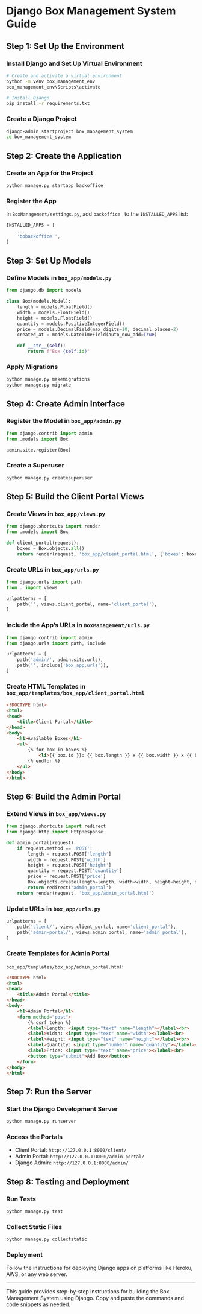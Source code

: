 
# Django Box Management System Guide

## Step 1: Set Up the Environment
### Install Django and Set Up Virtual Environment
```bash
# Create and activate a virtual environment
python -m venv box_management_env 
box_management_env\Scripts\activate

# Install Django
pip install -r requirements.txt  
```

### Create a Django Project
```bash
django-admin startproject box_management_system
cd box_management_system    
```

## Step 2: Create the Application
### Create an App for the Project
```bash
python manage.py startapp backoffice 
```

### Register the App
In `BoxManagement/settings.py`, add `backoffice ` to the `INSTALLED_APPS` list:
```python
INSTALLED_APPS = [
    ...
    'bobackoffice ',
]
```

## Step 3: Set Up Models
### Define Models in `box_app/models.py`
```python
from django.db import models

class Box(models.Model):
    length = models.FloatField()
    width = models.FloatField()
    height = models.FloatField()
    quantity = models.PositiveIntegerField()
    price = models.DecimalField(max_digits=10, decimal_places=2)
    created_at = models.DateTimeField(auto_now_add=True)

    def __str__(self):
        return f"Box {self.id}"
```

### Apply Migrations
```bash
python manage.py makemigrations
python manage.py migrate
```

## Step 4: Create Admin Interface
### Register the Model in `box_app/admin.py`
```python
from django.contrib import admin
from .models import Box

admin.site.register(Box)
```

### Create a Superuser
```bash
python manage.py createsuperuser
```

## Step 5: Build the Client Portal Views
### Create Views in `box_app/views.py`
```python
from django.shortcuts import render
from .models import Box

def client_portal(request):
    boxes = Box.objects.all()
    return render(request, 'box_app/client_portal.html', {'boxes': boxes})
```

### Create URLs in `box_app/urls.py`
```python
from django.urls import path
from . import views

urlpatterns = [
    path('', views.client_portal, name='client_portal'),
]
```

### Include the App’s URLs in `BoxManagement/urls.py`
```python
from django.contrib import admin
from django.urls import path, include

urlpatterns = [
    path('admin/', admin.site.urls),
    path('', include('box_app.urls')),
]
```

### Create HTML Templates in `box_app/templates/box_app/client_portal.html`
```html
<!DOCTYPE html>
<html>
<head>
    <title>Client Portal</title>
</head>
<body>
    <h1>Available Boxes</h1>
    <ul>
        {% for box in boxes %}
            <li>{{ box.id }}: {{ box.length }} x {{ box.width }} x {{ box.height }} - Quantity: {{ box.quantity }} - Price: {{ box.price }}</li>
        {% endfor %}
    </ul>
</body>
</html>
```

## Step 6: Build the Admin Portal
### Extend Views in `box_app/views.py`
```python
from django.shortcuts import redirect
from django.http import HttpResponse

def admin_portal(request):
    if request.method == 'POST':
        length = request.POST['length']
        width = request.POST['width']
        height = request.POST['height']
        quantity = request.POST['quantity']
        price = request.POST['price']
        Box.objects.create(length=length, width=width, height=height, quantity=quantity, price=price)
        return redirect('admin_portal')
    return render(request, 'box_app/admin_portal.html')
```

### Update URLs in `box_app/urls.py`
```python
urlpatterns = [
    path('client/', views.client_portal, name='client_portal'),
    path('admin-portal/', views.admin_portal, name='admin_portal'),
]
```

### Create Templates for Admin Portal
`box_app/templates/box_app/admin_portal.html`:
```html
<!DOCTYPE html>
<html>
<head>
    <title>Admin Portal</title>
</head>
<body>
    <h1>Admin Portal</h1>
    <form method="post">
        {% csrf_token %}
        <label>Length: <input type="text" name="length"></label><br>
        <label>Width: <input type="text" name="width"></label><br>
        <label>Height: <input type="text" name="height"></label><br>
        <label>Quantity: <input type="number" name="quantity"></label><br>
        <label>Price: <input type="text" name="price"></label><br>
        <button type="submit">Add Box</button>
    </form>
</body>
</html>
```

## Step 7: Run the Server
### Start the Django Development Server
```bash
python manage.py runserver
```

### Access the Portals
- Client Portal: `http://127.0.0.1:8000/client/`
- Admin Portal: `http://127.0.0.1:8000/admin-portal/`
- Django Admin: `http://127.0.0.1:8000/admin/`

## Step 8: Testing and Deployment
### Run Tests
```bash
python manage.py test
```

### Collect Static Files
```bash
python manage.py collectstatic
```

### Deployment
Follow the instructions for deploying Django apps on platforms like Heroku, AWS, or any web server.

---

This guide provides step-by-step instructions for building the Box Management System using Django. Copy and paste the commands and code snippets as needed.
